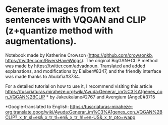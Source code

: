 # Generate images from text sentences with VQGAN and CLIP (z+quantize method with augmentations).

Notebook made by Katherine Crowson (https://github.com/crowsonkb, https://twitter.com/RiversHaveWings). The original BigGAN+CLIP method was made by https://twitter.com/advadnoun. Translated and added explanations, and modifications by Eleiber#8347, and the friendly interface was made thanks to Abulafia#3734.

For a detailed tutorial on how to use it, I recommend visiting this article https://tuscriaturas.miraheze.org/wiki/Ayuda:Generar_im%C3%A1genes_con_VQGAN%2BCLIP * by Jakeukalane#2767 and Avengium (Angel)#3715

*Google-translated to English: https://tuscriaturas-miraheze-org.translate.goog/wiki/Ayuda:Generar_im%C3%A1genes_con_VQGAN%2BCLIP?_x_tr_sl=es&_x_tr_tl=en&_x_tr_hl=en-US&_x_tr_pto=wapp
